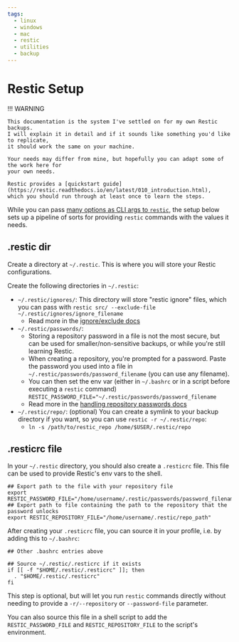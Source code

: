 ```yaml
---
tags:
  - linux
  - windows
  - mac
  - restic
  - utilities
  - backup
---
```


# Restic Setup

!!! WARNING

    This documentation is the system I've settled on for my own Restic backups.
    I will explain it in detail and if it sounds like something you'd like to replicate,
    it should work the same on your machine.

    Your needs may differ from mine, but hopefully you can adapt some of the work here for
    your own needs.

    Restic provides a [quickstart guide](https://restic.readthedocs.io/en/latest/010_introduction.html),
    which you should run through at least once to learn the steps.

While you can pass [many options as CLI args to `restic`](https://restic.readthedocs.io/en/latest/manual_rest.html), the setup below sets up a pipeline of sorts for providing `restic` commands with the values it needs.

## .restic dir

Create a directory at `~/.restic`. This is where you will store your Restic configurations.

Create the following directories in `~/.restic`:

- `~/.restic/ignores/`: This directory will store "restic ignore" files, which you can pass with `restic src/ --exclude-file ~/.restic/ignores/ignore_filename`
    - Read more in the [ignore/exclude docs](exclude.md)
- `~/.restic/passwords/`: 
    - Storing a repository password in a file is not the most secure, but can be used for smaller/non-sensitive backups, or while you're still learning Restic.
    - When creating a repository, you're prompted for a password. Paste the password you used into a file in `~/.restic/passwords/password_filename` (you can use any filename).
    - You can then set the env var (either in `~/.bashrc` or in a script before executing a `restic` command) `RESTIC_PASSWORD_FILE="~/.restic/passwords/password_filename`
    - Read more in the [handling repository passwords docs](passwords.md)
- `~/.restic/repo/`: (optional) You can create a symlink to your backup directory if you want, so you can use `restic -r ~/.restic/repo`:
    - `ln -s /path/to/restic_repo /home/$USER/.restic/repo`

## .resticrc file

In your `~/.restic` directory, you should also create a `.resticrc` file. This file can be used to provide Restic's env vars to the shell.

```shell title="~/.restic/.resticrc" linenums="1"
## Export path to the file with your repository file
export RESTIC_PASSWORD_FILE="/home/username/.restic/passwords/password_filename"
## Export path to file containing the path to the repository that the password unlocks
export RESTIC_REPOSITORY_FILE="/home/username/.restic/repo_path"

```

After creating your `.resticrc` file, you can source it in your profile, i.e. by adding this to `~/.bashrc`:

```shell title="~/.basrc" linenums="1"
## Other .bashrc entries above

## Source ~/.restic/.resticrc if it exists
if [[ -f "$HOME/.restic/.resticrc" ]]; then
  . "$HOME/.restic/.resticrc"
fi

```

This step is optional, but will let you run `restic` commands directly without needing to provide a `-r/--repository` or `--password-file` parameter.

You can also source this file in a shell script to add the `RESTIC_PASSWORD_FILE` and `RESTIC_REPOSITORY_FILE` to the script's environment.
